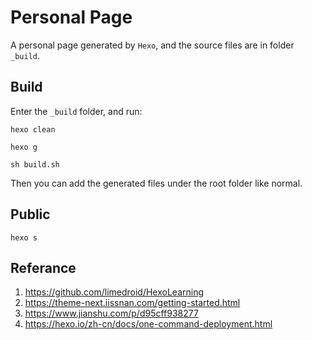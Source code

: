 # Personal Page

A personal page generated by `Hexo`, and the source files are in folder `_build`.

## Build

Enter the `_build` folder, and run:

```shell
hexo clean

hexo g

sh build.sh
```

Then you can add the generated files under the root folder like normal.

## Public

```
hexo s
```

## Referance

1. https://github.com/limedroid/HexoLearning
2. https://theme-next.iissnan.com/getting-started.html
3. https://www.jianshu.com/p/d95cff938277
4. https://hexo.io/zh-cn/docs/one-command-deployment.html

